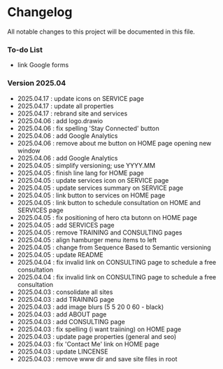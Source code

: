 # Changelog
All notable changes to this project will be documented in this file.

### To-do List
- link Google forms

### Version 2025.04
- 2025.04.17 : update icons on SERVICE page
- 2025.04.17 : update all properties
- 2025.04.17 : rebrand site and services
- 2025.04.06 : add logo.drawio
- 2025.04.06 : fix spelling 'Stay Connected' button
- 2025.04.06 : add Google Analytics
- 2025.04.06 : remove about me button on HOME page opening new window
- 2025.04.06 : add Google Analytics
- 2025.04.05 : simplify versioning; use YYYY.MM
- 2025.04.05 : finish line lang for HOME page
- 2025.04.05 : update services icon on SERVICE page
- 2025.04.05 : update services summary on SERVICE page
- 2025.04.05 : link button to services on HOME page
- 2025.04.05 : link button to schedule consultation on HOME and SERVICES page
- 2025.04.05 : fix positioning of hero cta butonn on HOME page
- 2025.04.05 : add SERVICES page
- 2025.04.05 : remove TRAINING and CONSULTING pages
- 2025.04.05 : align hamburger menu items to left
- 2025.04.05 : change from Sequence Based to Semantic versioning
- 2025.04.05 : update README
- 2025.04.04 : fix invalid link on CONSULTING page to schedule a free consultation
- 2025.04.04 : fix invalid link on CONSULTING page to schedule a free consultation
- 2025.04.03 : consolidate all sites
- 2025.04.03 : add TRAINING page
- 2025.04.03 : add image blurs (5 5 20 0 60 - black)
- 2025.04.03 : add ABOUT page
- 2025.04.03 : add CONSULTING page
- 2025.04.03 : fix spelling (i want traiining) on HOME page
- 2025.04.03 : update page properties (general and seo)
- 2025.04.03 : fix 'Contact Me' link on HOME page
- 2025.04.03 : update LINCENSE
- 2025.04.03 : remove www dir and save site files in root